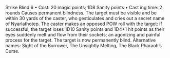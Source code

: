 Strike Blind 6
• Cost:  20 magic points; 1D8 Sanity points
•
 Cast
ing time: 2 rounds
Causes permanent blindness. The target must be visible 
and be within 30 yards of the caster, who gesticulates and 
cries out a secret name of Nyarlathotep. The caster makes 
an opposed POW roll with the target: if successful, the 
target loses 1D10 Sanity points and 1D4+1 hit points as 
their eyes suddenly melt and flow from their sockets; an 
agonizing and painful process for the target. The target is 
now permanently blind. 
Alternative names: Sight of the Burrower, The Unsightly 
Melting, The Black Pharaoh’s Curse.

